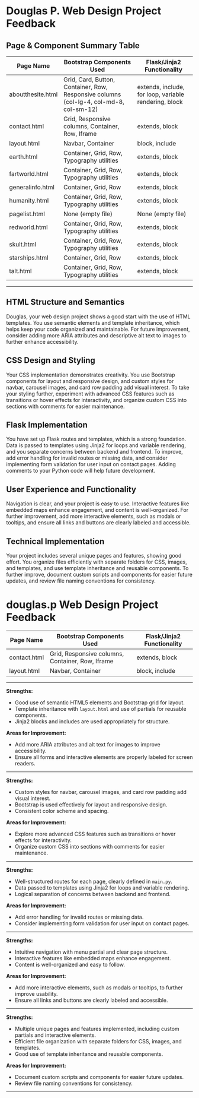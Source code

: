 # Douglas P. Web Design Project Feedback

## Page & Component Summary Table

| Page Name         | Bootstrap Components Used                                                              | Flask/Jinja2 Functionality                            |
| ----------------- | -------------------------------------------------------------------------------------- | ----------------------------------------------------- |
| aboutthesite.html | Grid, Card, Button, Container, Row, Responsive columns (col-lg-4, col-md-8, col-sm-12) | extends, include, for loop, variable rendering, block |
| contact.html      | Grid, Responsive columns, Container, Row, Iframe                                       | extends, block                                        |
| layout.html       | Navbar, Container                                                                      | block, include                                        |
| earth.html        | Container, Grid, Row, Typography utilities                                             | extends, block                                        |
| fartworld.html    | Container, Grid, Row, Typography utilities                                             | extends, block                                        |
| generalinfo.html  | Container, Grid, Row                                                                   | extends, block                                        |
| humanity.html     | Container, Grid, Row, Typography utilities                                             | extends, block                                        |
| pagelist.html     | None (empty file)                                                                      | None (empty file)                                     |
| redworld.html     | Container, Grid, Row, Typography utilities                                             | extends, block                                        |
| skult.html        | Container, Grid, Row, Typography utilities                                             | extends, block                                        |
| starships.html    | Container, Grid, Row                                                                   | extends, block                                        |
| talt.html         | Container, Grid, Row, Typography utilities                                             | extends, block                                        |

---

## HTML Structure and Semantics

Douglas, your web design project shows a good start with the use of HTML templates. You use semantic elements and template inheritance, which helps keep your code organized and maintainable. For future improvement, consider adding more ARIA attributes and descriptive alt text to images to further enhance accessibility.

## CSS Design and Styling

Your CSS implementation demonstrates creativity. You use Bootstrap components for layout and responsive design, and custom styles for navbar, carousel images, and card row padding add visual interest. To take your styling further, experiment with advanced CSS features such as transitions or hover effects for interactivity, and organize custom CSS into sections with comments for easier maintenance.

## Flask Implementation

You have set up Flask routes and templates, which is a strong foundation. Data is passed to templates using Jinja2 for loops and variable rendering, and you separate concerns between backend and frontend. To improve, add error handling for invalid routes or missing data, and consider implementing form validation for user input on contact pages. Adding comments to your Python code will help future development.

## User Experience and Functionality

Navigation is clear, and your project is easy to use. Interactive features like embedded maps enhance engagement, and content is well-organized. For further improvement, add more interactive elements, such as modals or tooltips, and ensure all links and buttons are clearly labeled and accessible.

## Technical Implementation

Your project includes several unique pages and features, showing good effort. You organize files efficiently with separate folders for CSS, images, and templates, and use template inheritance and reusable components. To further improve, document custom scripts and components for easier future updates, and review file naming conventions for consistency.

# douglas.p Web Design Project Feedback

| Page Name    | Bootstrap Components Used                        | Flask/Jinja2 Functionality |
| ------------ | ------------------------------------------------ | -------------------------- |
| contact.html | Grid, Responsive columns, Container, Row, Iframe | extends, block             |
| layout.html  | Navbar, Container                                | block, include             |

---

**Strengths:**

- Good use of semantic HTML5 elements and Bootstrap grid for layout.
- Template inheritance with `layout.html` and use of partials for reusable components.
- Jinja2 blocks and includes are used appropriately for structure.

**Areas for Improvement:**

- Add more ARIA attributes and alt text for images to improve accessibility.
- Ensure all forms and interactive elements are properly labeled for screen readers.

---

**Strengths:**

- Custom styles for navbar, carousel images, and card row padding add visual interest.
- Bootstrap is used effectively for layout and responsive design.
- Consistent color scheme and spacing.

**Areas for Improvement:**

- Explore more advanced CSS features such as transitions or hover effects for interactivity.
- Organize custom CSS into sections with comments for easier maintenance.

---

**Strengths:**

- Well-structured routes for each page, clearly defined in `main.py`.
- Data passed to templates using Jinja2 for loops and variable rendering.
- Logical separation of concerns between backend and frontend.

**Areas for Improvement:**

- Add error handling for invalid routes or missing data.
- Consider implementing form validation for user input on contact pages.

---

**Strengths:**

- Intuitive navigation with menu partial and clear page structure.
- Interactive features like embedded maps enhance engagement.
- Content is well-organized and easy to follow.

**Areas for Improvement:**

- Add more interactive elements, such as modals or tooltips, to further improve usability.
- Ensure all links and buttons are clearly labeled and accessible.

---

**Strengths:**

- Multiple unique pages and features implemented, including custom partials and interactive elements.
- Efficient file organization with separate folders for CSS, images, and templates.
- Good use of template inheritance and reusable components.

**Areas for Improvement:**

- Document custom scripts and components for easier future updates.
- Review file naming conventions for consistency.

---
